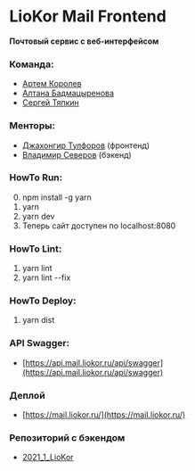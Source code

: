 # LioKor Mail Frontend

**Почтовый сервис с веб-интерфейсом**

### Команда:
* [Артем Королев](https://github.com/KoroLion)
* [Алтана Бадмацыренова](https://github.com/altanab)
* [Сергей Тяпкин](https://github.com/SergTyapkin)

### Менторы:
* [Джахонгир Тулфоров](https://github.com/bin-umar) (фронтенд)
* [Владимир Северов](https://github.com/hackallcode) (бэкенд)

### HowTo Run:
0. npm install -g yarn
1. yarn
2. yarn dev
3. Теперь сайт доступен по localhost:8080

### HowTo Lint:
1. yarn lint
2. yarn lint --fix

### HowTo Deploy:
1. yarn dist

### API Swagger:
* [https://api.mail.liokor.ru/api/swagger](https://api.mail.liokor.ru/api/swagger)

### Деплой
* [https://mail.liokor.ru/](https://mail.liokor.ru/)

### Репозиторий с бэкендом
* [2021_1_LioKor](https://github.com/go-park-mail-ru/2021_1_LioKor)

